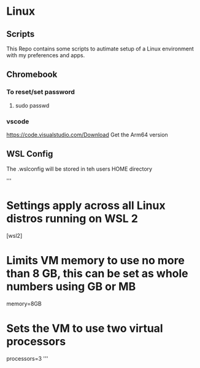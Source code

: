 # Linux 

## Scripts

This Repo contains some scripts to autimate setup of a Linux environment with my preferences and apps.

## Chromebook

### To reset/set password

1) sudo passwd 

### vscode

https://code.visualstudio.com/Download Get the Arm64 version

## WSL Config

The .wslconfig will be stored in teh users HOME directory

''' 
# Settings apply across all Linux distros running on WSL 2
[wsl2]

# Limits VM memory to use no more than 8 GB, this can be set as whole numbers using GB or MB
memory=8GB

# Sets the VM to use two virtual processors
processors=3
'''
